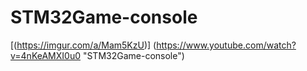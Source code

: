 # STM32Game-console
[(https://imgur.com/a/Mam5KzU)]
(https://www.youtube.com/watch?v=4nKeAMXI0u0 "STM32Game-console")   
